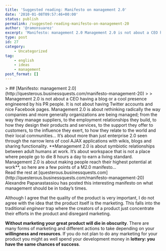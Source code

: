 ```yaml
---
title: 'Suggested reading: Manifesto on management 2.0'
date: '2010-01-08T09:57:46+00:00'
status: publish
permalink: /suggested-reading-manifesto-on-management-20
author: '@ramonsuarez'
excerpt: 'Manifesto: management 2.0 Management 2.0 is not about a CEO having a blog or a cool presence engineered by his PR people. It is not about having Twitter accounts and nice Facebook pages. Management 2.0 is about rethinking radically the way compani...'
type: post
id: 27
category:
    - Uncategorized
tag:
    - english
    - ideas
    - management
post_format: []
---
```

<div class="posterous_bookmarklet_entry">> ## [Manifesto: management 2.0](http://questerous.businessquests.com/manifesto-management-20)
> 
> Management 2.0 is not about a CEO having a blog or a cool presence engineered by his PR people. It is not about having Twitter accounts and nice Facebook pages. Management 2.0 is about rethinking radically the way companies and more generally organizations are being managed; from the way they manage suppliers, to the employment relationships they build, to how they design their products and services, to the support they offer to customers, to the influence they exert, to how they relate to the world and their local communities… It’s about more than just enterprise 2.0 seen through the narrow lens of cool AJAX applications with wikis, blogs and sharing functionality. **Management 2.0 is about symbiotic relationships between adult humans at work. It’s about workspace that is not a place where people go to die 8 hours a day to earn a living standard. Management 2.0 is about making people reach their highest potential at work**, so here are a few points of a M2.0 manifesto…

<div class="posterous_quote_citation">Read the rest at [questerous.businessquests.com](http://questerous.businessquests.com/manifesto-management-20)</div>Alexandre Papanastassiou has posted this interesting manifesto on what management should be in today’s times.

Although I agree that the quality of the product is very important, I do not agree with the idea that the product itself is the marketing. This falls into the traditional *engineer* trap where the creators of a product just concentrate their efforts in the product and disregard marketing.

**Without marketing your great product will die in obscurity**. There are many forms of marketing and different actions to take depending on your **willingness and resources**. If you do not plan to do any marketing for your product you might as well spend your development money in **lottery: you have the same chances of success**.

</div>